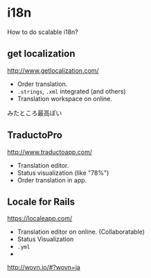 i18n
===

How to do scalable i18n?

get localization
---

http://www.getlocalization.com/

- Order translation.
- `.strings`, `.xml` integrated (and others)
- Translation workspace on online.

みたところ最高ぽい

TraductoPro
---

http://www.traductoapp.com/

- Translation editor.
- Status visualization (like "78%")
- Order translation in app.

Locale for Rails
---

https://localeapp.com/

- Translation editor on online. (Collaboratable)
- Status Visualization
- `.yml`
- 
http://wovn.io/#?wovn=ja

